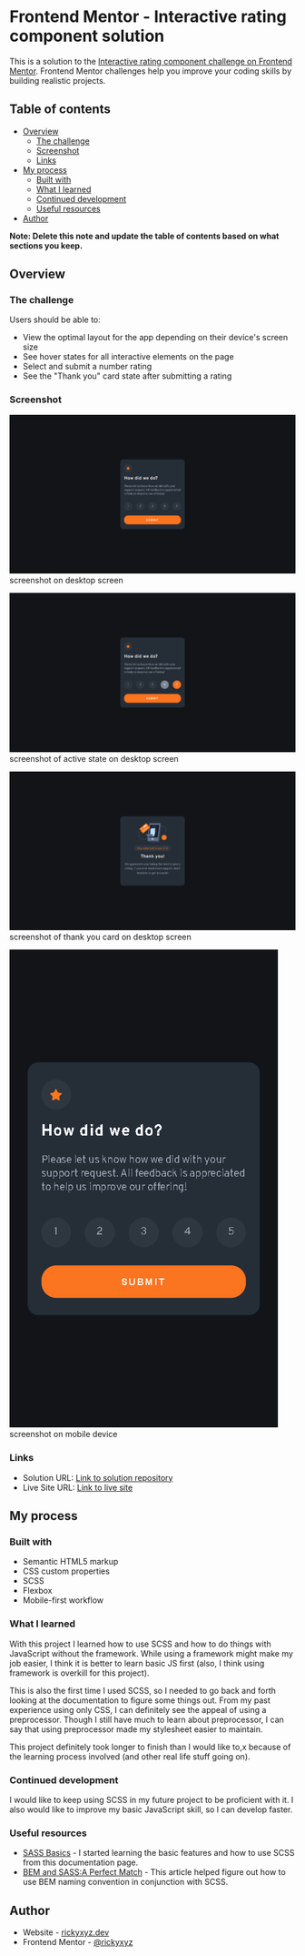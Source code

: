 # Frontend Mentor - Interactive rating component solution

This is a solution to the [Interactive rating component challenge on Frontend Mentor](https://www.frontendmentor.io/challenges/interactive-rating-component-koxpeBUmI). Frontend Mentor challenges help you improve your coding skills by building realistic projects.

## Table of contents

- [Overview](#overview)
  - [The challenge](#the-challenge)
  - [Screenshot](#screenshot)
  - [Links](#links)
- [My process](#my-process)
  - [Built with](#built-with)
  - [What I learned](#what-i-learned)
  - [Continued development](#continued-development)
  - [Useful resources](#useful-resources)
- [Author](#author)

**Note: Delete this note and update the table of contents based on what sections you keep.**

## Overview

### The challenge

Users should be able to:

- View the optimal layout for the app depending on their device's screen size
- See hover states for all interactive elements on the page
- Select and submit a number rating
- See the "Thank you" card state after submitting a rating

### Screenshot

![desktop default state](./screenshot/interactive-rating-component.png)
screenshot on desktop screen

![desktop active state](./screenshot/interactive-rating-component-active.png)
screenshot of active state on desktop screen

![desktop thank you state](./screenshot/interactive-rating-component-thank-you.png)
screenshot of thank you card on desktop screen

![mobile state](./screenshot/interactive-rating-component-mobile.png)
screenshot on mobile device

### Links

- Solution URL: [Link to solution repository](https://github.com/rickyxyz/frontendmentor-projects/tree/main/interactive-rating-component-main)
- Live Site URL: [Link to live site](https://rickyxyz.dev/frontendmentor-projects/interactive-rating-component-main/index.html)

## My process

### Built with

- Semantic HTML5 markup
- CSS custom properties
- SCSS
- Flexbox
- Mobile-first workflow

### What I learned

With this project I learned how to use SCSS and how to do things with JavaScript without the framework. While using a framework might make my job easier, I think it is better to learn basic JS first (also, I think using framework is overkill for this project).

This is also the first time I used SCSS, so I needed to go back and forth looking at the documentation to figure some things out. From my past experience using only CSS, I can definitely see the appeal of using a preprocessor. Though I still have much to learn about preprocessor, I can say that using preprocessor made my stylesheet easier to maintain.

This project definitely took longer to finish than I would like to,x because of the learning process involved (and other real life stuff going on).

### Continued development

I would like to keep using SCSS in my future project to be proficient with it. I also would like to improve my basic JavaScript skill, so I can develop faster.

### Useful resources

- [SASS Basics](https://sass-lang.com/guide) - I started learning the basic features and how to use SCSS from this documentation page.
- [BEM and SASS:A Perfect Match](https://andrew-barnes.medium.com/bem-and-sass-a-perfect-match-5e48d9bc3894) - This article helped figure out how to use BEM naming convention in conjunction with SCSS.

## Author

- Website - [rickyxyz.dev](https://rickyxyz.dev/)
- Frontend Mentor - [@rickyxyz](https://www.frontendmentor.io/profile/rickyxyz)
